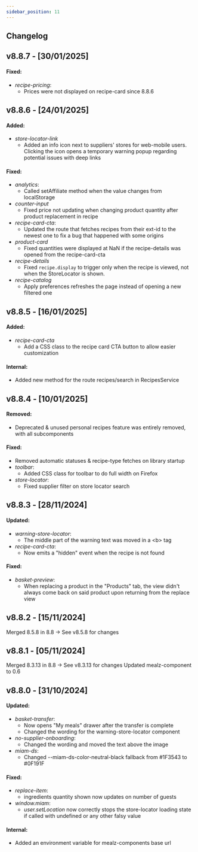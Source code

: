 ```yaml
---
sidebar_position: 11
---
```


## Changelog

## v8.8.7 - [30/01/2025]

#### Fixed:
- *recipe-pricing*:
  - Prices were not displayed on recipe-card since 8.8.6

## v8.8.6 - [24/01/2025]

#### Added:
- *store-locator-link*
  - Added an info icon next to suppliers' stores for web-mobile users. Clicking the icon opens a temporary warning popup regarding potential issues with deep links

#### Fixed:
- *analytics*:
  - Called setAffiliate method when the value changes from localStorage
- *counter-input*
  - Fixed price not updating when changing product quantity after product replacement in recipe
- *recipe-card-cta*:
  - Updated the route that fetches recipes from their ext-id to the newest one to fix a bug that happened with some origins
- *product-card*
  - Fixed quantities were displayed at NaN if the recipe-details was opened from the recipe-card-cta
- *recipe-details*
  - Fixed `recipe.display` to trigger only when the recipe is viewed, not when the StoreLocator is shown.
- *recipe-catalog*
  - Apply preferences refreshes the page instead of opening a new filtered one

## v8.8.5 - [16/01/2025]

#### Added:
- *recipe-card-cta*
  - Add a CSS class to the recipe card CTA button to allow easier customization

#### Internal:
- Added new method for the route recipes/search in RecipesService

## v8.8.4 - [10/01/2025]

#### Removed:
- Deprecated & unused personal recipes feature was entirely removed, with all subcomponents

#### Fixed:
- Removed automatic statuses & recipe-type fetches on library startup
- *toolbar*:
  - Added CSS class for toolbar to do full width on Firefox
- *store-locator*:
  - Fixed supplier filter on store locator search

## v8.8.3 - [28/11/2024]

#### Updated:
- *warning-store-locator*:
  - The middle part of the warning text was moved in a \<b\> tag
- *recipe-card-cta*:
  - Now emits a "hidden" event when the recipe is not found

#### Fixed:
- *basket-preview*:
  - When replacing a product in the "Products" tab, the view didn't always come back on said product upon returning from the replace view

## v8.8.2 - [15/11/2024]

Merged 8.5.8 in 8.8 -> See v8.5.8 for changes

## v8.8.1 - [05/11/2024]

Merged 8.3.13 in 8.8 -> See v8.3.13 for changes
Updated mealz-component to 0.6

## v8.8.0 - [31/10/2024]

#### Updated:
- *basket-transfer*:
  - Now opens "My meals" drawer after the transfer is complete
  - Changed the wording for the warning-store-locator component
- *no-supplier-onboarding*:
  - Changed the wording and moved the text above the image
- *miam-ds*:
  - Changed --miam-ds-color-neutral-black fallback from #1F3543 to #0F191F

#### Fixed:
- *replace-item*:
  - ingredients quantity shown now updates on number of guests
- *window.miam*:
  - *user.setLocation* now correctly stops the store-locator loading state if called with undefined or any other falsy value

#### Internal:
- Added an environment variable for mealz-components base url